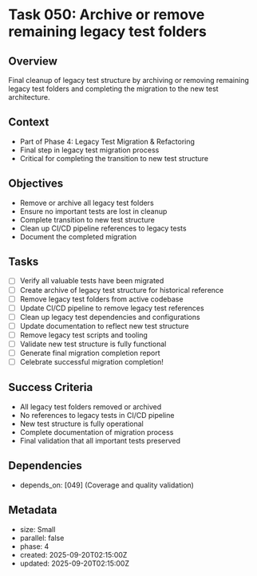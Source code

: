 # Task 050: Archive or remove remaining legacy test folders

## Overview

Final cleanup of legacy test structure by archiving or removing remaining legacy
test folders and completing the migration to the new test architecture.

## Context

- Part of Phase 4: Legacy Test Migration & Refactoring
- Final step in legacy test migration process
- Critical for completing the transition to new test structure

## Objectives

- Remove or archive all legacy test folders
- Ensure no important tests are lost in cleanup
- Complete transition to new test structure
- Clean up CI/CD pipeline references to legacy tests
- Document the completed migration

## Tasks

- [ ] Verify all valuable tests have been migrated
- [ ] Create archive of legacy test structure for historical reference
- [ ] Remove legacy test folders from active codebase
- [ ] Update CI/CD pipeline to remove legacy test references
- [ ] Clean up legacy test dependencies and configurations
- [ ] Update documentation to reflect new test structure
- [ ] Remove legacy test scripts and tooling
- [ ] Validate new test structure is fully functional
- [ ] Generate final migration completion report
- [ ] Celebrate successful migration completion!

## Success Criteria

- All legacy test folders removed or archived
- No references to legacy tests in CI/CD pipeline
- New test structure is fully operational
- Complete documentation of migration process
- Final validation that all important tests preserved

## Dependencies

- depends_on: [049] (Coverage and quality validation)

## Metadata

- size: Small
- parallel: false
- phase: 4
- created: 2025-09-20T02:15:00Z
- updated: 2025-09-20T02:15:00Z
